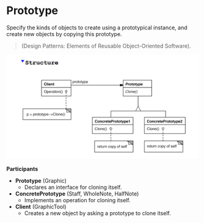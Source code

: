 # Prototype

Specify the kinds of objects to create using a prototypical instance,
and create new objects by copying this prototype. 

> (Design Patterns: Elements of Reusable Object-Oriented Software).

![](assets/img/Prototype.PNG)

**Participants**

- **Prototype** (Graphic)
  - Declares an interface for cloning itself.
- **ConcretePrototype** (Staff, WholeNote, HalfNote)
  - Implements an operation for cloning itself.
- **Client** (GraphicTool)
  - Creates a new object by asking a prototype to clone itself.

